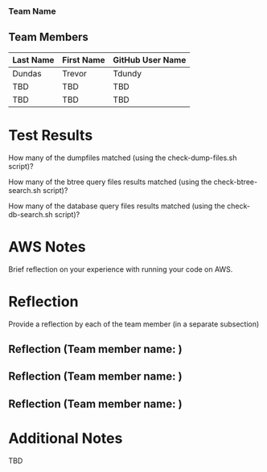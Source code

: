 ### Team Name
## Team Members

| Last Name | First Name | GitHub User Name |
|-----------|------------|------------------|
| Dundas    | Trevor     | Tdundy           |
| TBD       | TBD        | TBD              |
| TBD       | TBD        | TBD              |

# Test Results
How many of the dumpfiles matched (using the check-dump-files.sh script)?

How many of the btree query files results matched (using the check-btree-search.sh script)?

How many of the database query files results matched (using the check-db-search.sh script)?


# AWS Notes
Brief reflection on your experience with running your code on AWS.

# Reflection

Provide a reflection by each of the team member (in a separate subsection)

## Reflection (Team member name: )
## Reflection (Team member name: )
## Reflection (Team member name: )

# Additional Notes
TBD   

